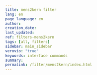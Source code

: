 ```yaml
---
title: mens2kern filter
lang: en
page_language: en
author:
creation_date:
last_updated:
ref: filters-mens2kern
tags: [all, filters]
sidebar: main_sidebar
verovio: "true"
keywords: interface commands 
summary: 
permalink: /filter/mens2kern/index.html
---
```










